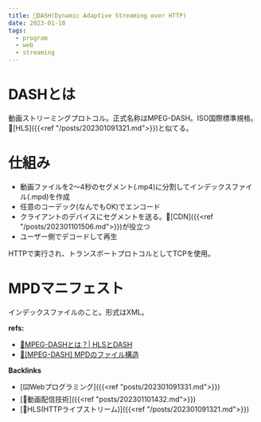 ```yaml
---
title: 📝DASH(Dynamic Adaptive Streaming over HTTP)
date: 2023-01-10
tags:
  - program
  - web
  - streaming
---
```


# DASHとは
動画ストリーミングプロトコル。正式名称はMPEG-DASH。ISO国際標準規格。📝[HLS]({{<ref "/posts/202301091321.md">}})と似てる。  

# 仕組み
- 動画ファイルを2～4秒のセグメント(.mp4)に分割してインデックスファイル(.mpd)を作成
- 任意のコーデック(なんでもOK)でエンコード
- クライアントのデバイスにセグメントを送る。📝[CDN]({{<ref "/posts/202301101506.md">}})が役立つ
- ユーザー側でデコードして再生

HTTPで実行され、トランスポートプロトコルとしてTCPを使用。  

# MPDマニフェスト
インデックスファイルのこと。形式はXML。

**refs:**
- [📝MPEG-DASHとは？| HLSとDASH](https://www.cloudflare.com/ja-jp/learning/video/what-is-mpeg-dash/)
- [📝[MPEG-DASH] MPDのファイル構造](https://qiita.com/yun_bow/items/780e49531174272e7c44)

**Backlinks**
- [⌨️Webプログラミング]({{<ref "posts/202301091331.md">}})  
- [📝動画配信技術]({{<ref "posts/202301101432.md">}})  
- [📝HLS(HTTPライブストリーム)]({{<ref "/posts/202301091321.md">}})  